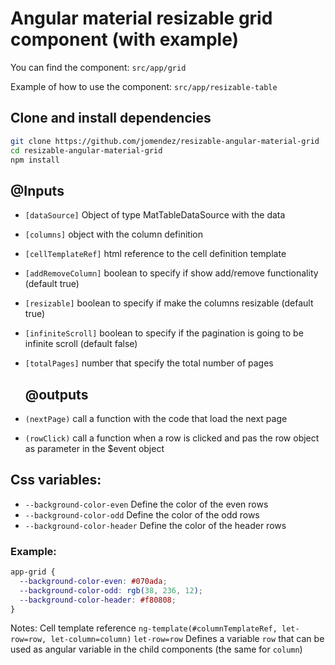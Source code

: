 
# Angular material resizable grid component (with example)

You can find the component: `src/app/grid`

Example of how to use the component: `src/app/resizable-table`

## Clone and install dependencies

```bash
git clone https://github.com/jomendez/resizable-angular-material-grid
cd resizable-angular-material-grid
npm install
```

## @Inputs

- `[dataSource]` Object of type MatTableDataSource with the data
- `[columns]` object with the column definition
- `[cellTemplateRef]` html reference to the cell definition template
- `[addRemoveColumn]` boolean to specify if show add/remove functionality (default true)
- `[resizable]` boolean to specify if make the columns resizable (default true)
- `[infiniteScroll]` boolean to specify if the pagination is going to be infinite scroll (default false)
- `[totalPages]` number that specify the total number of pages
  
  
  ## @outputs
  

- `(nextPage)` call a function with the code that load the next page
- `(rowClick)` call a function when a row is clicked and pas the row object as parameter in the $event object


## Css variables:

-  `--background-color-even` Define the color of the even rows
-  `--background-color-odd` Define the color of the odd rows
-  `--background-color-header` Define the color of the header rows

### Example:

```css
app-grid {
  --background-color-even: #070ada;
  --background-color-odd: rgb(38, 236, 12);
  --background-color-header: #f80808;
}
```



Notes: 
Cell template reference `ng-template(#columnTemplateRef, let-row=row, let-column=column)`
`let-row=row` Defines a variable `row` that can be used as angular variable in the child components (the same for `column`)
